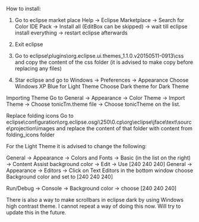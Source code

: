 How to install:

1. Go to eclipse market place
Help -> Eclipse Marketplace -> Search for Color IDE Pack -> Install all (EditBox can be skipped) -> wait till eclipse install everything -> restart eclipse afterwards

2. Exit eclipse

3. Go to eclipse\plugins\org.eclipse.ui.themes_1.1.0.v20150511-0913\css and copy the content of the css folder (it is advised to make copy before replacing any files)

3. Star eclipse and go to Windows -> Preferences -> Appearance
Choose Windows XP Blue for Light Theme
Choose Dark theme for Dark Theme

Importing Theme
Go to General -> Appearance -> Color Theme -> Import Theme -> Choose tonicTm.theme file -> Choose tonicTheme on the list.

Replace folding icons
Go to eclipse\configuration\org.eclipse.osgi\250\0\.cp\org\eclipse\jface\text\source\projection\images
and replace the content of that folder with content from folding_icons folder 

For the Light Theme it is advised to change the following:

General -> Appearance -> Colors and Fonts -> Basic (in the list on the right) -> Content Assist background color -> Edit -> Use [240 240 240]
General -> Appearance -> Editors -> Click on Text Editors 
in the bottom window choose Background color and set to [240 240 240]

Run/Debug -> Console -> Background color -> choose [240 240 240]


There is also a way to make scrollbars in eclipse dark by using Windows high contrast theme. I cannot repeat a way of doing this now. Will try to update this in the future.
